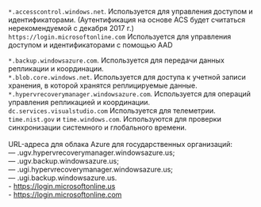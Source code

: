 ``*.accesscontrol.windows.net``. Используется для управления доступом и идентификаторами. (Аутентификация на основе ACS будет считаться нерекомендуемой с декабря 2017 г.) <br/>
``https://login.microsoftonline.com`` Используется для управления доступом и идентификаторами с помощью AAD

``*.backup.windowsazure.com``. Используется для передачи данных репликации и координации. <br/> ``*.blob.core.windows.net``. Используется для доступа к учетной записи хранения, в которой хранятся реплицируемые данные.<br/> ``*.hypervrecoverymanager.windowsazure.com``. Используется для операций управления репликацией и координации.<br/>
``dc.services.visualstudio.com`` Используется для телеметрии. <br>
``time.nist.gov`` и ``time.windows.com``. Используются для проверки синхронизации системного и глобального времени.
<br/><br/>
URL-адреса для облака Azure для государственных организаций:<br/>— .ugv.hypervrecoverymanager.windowsazure.us;<br/>— .ugv.backup.windowsazure.us;<br/>— .ugi.hypervrecoverymanager.windowsazure.us;<br/>— .ugi.backup.windowsazure.us.<br/>-
https://login.microsoftonline.us<br/>-
https://login.microsoftonline.com<br/>

